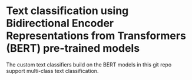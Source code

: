 # Text classification using Bidirectional Encoder Representations from Transformers (BERT) pre-trained models

The custom text classifiers build on the BERT models in this git repo support multi-class text classification.
